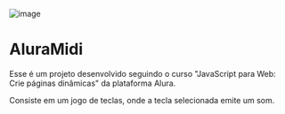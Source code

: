 ![image](https://github.com/caioluizgdj/AluraMidi/assets/79705865/d2eeac18-48d3-4cef-97c3-edd2f6151cf9)<h1>AluraMidi</h1>
<p>Esse é um projeto desenvolvido seguindo o curso "JavaScript para Web: Crie páginas dinâmicas" da plataforma Alura.

Consiste em um jogo de teclas, onde a tecla selecionada emite um som.</p>


